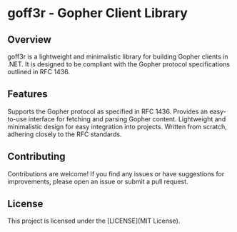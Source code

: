 # goff3r - Gopher Client Library

## Overview
goff3r is a lightweight and minimalistic library for building Gopher clients in .NET.
It is designed to be compliant with the Gopher protocol specifications outlined in RFC 1436.

## Features
Supports the Gopher protocol as specified in RFC 1436.
Provides an easy-to-use interface for fetching and parsing Gopher content.
Lightweight and minimalistic design for easy integration into projects.
Written from scratch, adhering closely to the RFC standards.

## Contributing
Contributions are welcome! If you find any issues or have suggestions for improvements, please open an issue or submit a pull request.

## License
This project is licensed under the [LICENSE](MIT License).